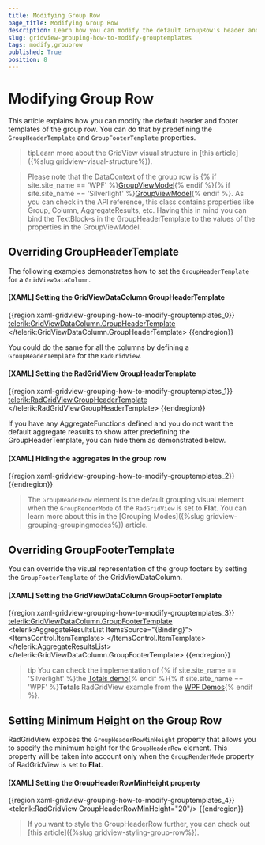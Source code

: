 ```yaml
---
title: Modifying Group Row
page_title: Modifying Group Row
description: Learn how you can modify the default GroupRow's header and footer templates in Telerik's {{ site.framework_name }} DataGrid either on grid or column level.
slug: gridview-grouping-how-to-modify-grouptemplates
tags: modify,grouprow
published: True
position: 8
---
```


# Modifying Group Row

This article explains how you can modify the default header and footer templates of the group row. You can do that by predefining the `GroupHeaderTemplate` and `GroupFooterTemplate` properties. 

>tipLearn more about the GridView visual structure in [this article]({%slug gridview-visual-structure%}).

>Please note that the DataContext of the group row is {% if site.site_name == 'WPF' %}[GroupViewModel](https://docs.telerik.com/devtools/wpf/api/telerik.windows.controls.gridview.groupviewmodel){% endif %}{% if site.site_name == 'Silverlight' %}[GroupViewModel](https://docs.telerik.com/devtools/silverlight/api/telerik.windows.controls.gridview.groupviewmodel){% endif %}. As you can check in the API reference, this class contains properties like Group, Column, AggregateResults, etc. Having this in mind you can bind the TextBlock-s in the GroupHeaderTemplate to the values of the properties in the GroupViewModel.
        
## Overriding GroupHeaderTemplate

The following examples demonstrates how to set the `GroupHeaderTemplate` for a `GridViewDataColumn`.

#### __[XAML] Setting the GridViewDataColumn GroupHeaderTemplate__
{{region xaml-gridview-grouping-how-to-modify-grouptemplates_0}}
	<telerik:GridViewDataColumn.GroupHeaderTemplate>
	    <DataTemplate>
	        <StackPanel>
	            <TextBlock Foreground="#FFED7971" Text="Test Key" />
	            <TextBlock Foreground="#FFED7971" Text="{Binding Column.Header}" />
	            <TextBlock Foreground="#FFED7971" Text="{Binding Group.Key}" />
	        </StackPanel>
	    </DataTemplate>
	</telerik:GridViewDataColumn.GroupHeaderTemplate>
{{endregion}}

You could do the same for all the columns by defining a `GroupHeaderTemplate` for the `RadGridView`.

#### __[XAML] Setting the RadGridView GroupHeaderTemplate__
{{region xaml-gridview-grouping-how-to-modify-grouptemplates_1}}
	<telerik:RadGridView.GroupHeaderTemplate>
	    <DataTemplate>
	        <StackPanel>
	            <TextBlock Foreground="#FFED7971" Text="Test Key" />
	     	    <TextBlock Foreground="#FFED7971" Text="{Binding Column.Header}" />
	            <TextBlock Foreground="#FFED7971" Text="{Binding Group.Key}" />
	        </StackPanel>
	    </DataTemplate>
	</telerik:RadGridView.GroupHeaderTemplate>
{{endregion}}

If you have any AggregateFunctions defined and you do not want the default aggregate reasults to show after predefining the GroupHeaderTemplate, you can hide them as demonstrated below.

#### __[XAML] Hiding the aggregates in the group row__
{{region xaml-gridview-grouping-how-to-modify-grouptemplates_2}}
	<!--If you are using the NoXaml binaries, you should based the style on the default one like so-->
	<!-- <Style TargetType="telerik:GroupHeaderRow" BasedOn="{StaticResource GroupHeaderRowStyle}">-->
	<Style TargetType="telerik:GroupHeaderRow">
		<Setter Property="ShowHeaderAggregates" Value="False" />
	</Style>
{{endregion}}

>The `GroupHeaderRow` element is the default grouping visual element when the `GroupRenderMode` of the `RadGridView` is set to __Flat__. You can learn more about this in the [Grouping Modes]({%slug gridview-grouping-groupingmodes%}) article.

## Overriding GroupFooterTemplate

You can override the visual representation of the group footers by setting the `GroupFooterTemplate` of the GridViewDataColumn.

#### __[XAML] Setting the GridViewDataColumn GroupFooterTemplate__
{{region xaml-gridview-grouping-how-to-modify-grouptemplates_3}}
    <telerik:GridViewDataColumn.GroupFooterTemplate>
       <DataTemplate>
          <telerik:AggregateResultsList ItemsSource="{Binding}">
              <ItemsControl.ItemTemplate>
                  <DataTemplate>
                      <StackPanel Orientation="Horizontal"
              VerticalAlignment="Center" >
                          <TextBlock VerticalAlignment="Center" Text="{Binding Caption}" />
                          <TextBlock VerticalAlignment="Center" Text="{Binding FormattedValue, StringFormat=' {0:hh\\:mm}'}" />
                      </StackPanel>
                  </DataTemplate>
              </ItemsControl.ItemTemplate>
          </telerik:AggregateResultsList>
      </DataTemplate>
    </telerik:GridViewDataColumn.GroupFooterTemplate>
{{endregion}}

>tip You can check the implementation of {% if site.site_name == 'Silverlight' %}the [Totals demo](https://demos.telerik.com/silverlight/#GridView/Totals){% endif %}{% if site.site_name == 'WPF' %}__Totals__ RadGridView example from the [WPF Demos](https://demos.telerik.com/wpf/){% endif %}. 

## Setting Minimum Height on the Group Row

RadGridView exposes the `GroupHeaderRowMinHeight` property that allows you to specify the minimum height for the `GroupHeaderRow` element. This property will be taken into account only when the `GroupRenderMode` property of RadGridView is set to __Flat__.

#### __[XAML] Setting the GroupHeaderRowMinHeight property__
{{region xaml-gridview-grouping-how-to-modify-grouptemplates_4}}
	<telerik:RadGridView GroupHeaderRowMinHeight="20"/>
{{endregion}}

>If you want to style the GroupHeaderRow further, you can check out [this article]({%slug gridview-styling-group-row%}).
